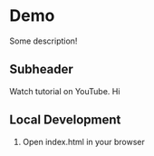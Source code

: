 # Demo

Some description!

## Subheader

Watch tutorial on YouTube.
Hi

## Local Development

1. Open index.html in your browser
